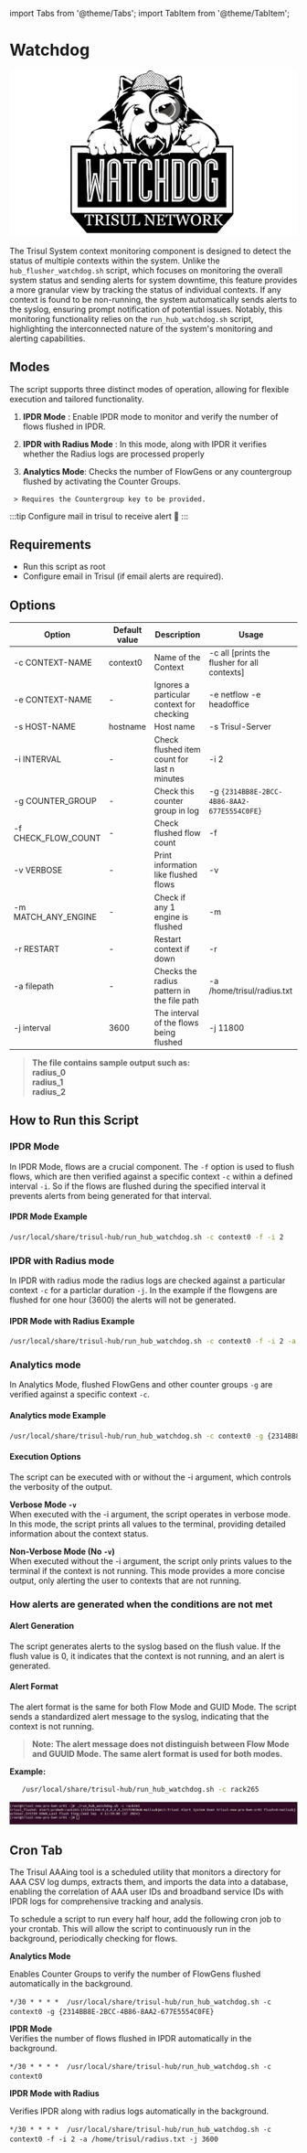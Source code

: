 import Tabs from '@theme/Tabs';
import TabItem from '@theme/TabItem';

# Watchdog

![IPDR-Watchdog](./images/watch_dog.png)

The Trisul System context monitoring component is designed to detect the status of multiple contexts within the system. Unlike the `hub_flusher_watchdog.sh` script, which focuses on monitoring the overall system status and sending alerts for system downtime, this feature provides a more granular view by tracking the status of individual contexts. If any context is found to be non-running, the system automatically sends alerts to the syslog, ensuring prompt notification of potential issues. Notably, this monitoring functionality relies on the `run_hub_watchdog.sh` script, highlighting the interconnected nature of the system's monitoring and alerting capabilities.

## Modes

The script supports three distinct modes of operation, allowing for flexible execution and tailored functionality.

   1) **IPDR Mode** : Enable IPDR mode to monitor and verify the number of flows flushed in IPDR.
   2) **IPDR with Radius Mode** : In this mode, along with IPDR it verifies whether the Radius logs are processed properly

   3) **Analytics Mode**: 
Checks the number of FlowGens or any countergroup flushed by activating the Counter Groups.

     > Requires the Countergroup key to be provided.

:::tip
Configure mail in trisul to receive alert
:bell:
:::


## Requirements
- Run this script as root
- Configure email in Trisul (if email alerts are required).

## Options

| Option             | Default value   | Description                           | Usage            |
| -------------------| ----------------| ------------------------------------- | -----------------|
| -c CONTEXT-NAME    | context0        | Name of the Context                         | -c all [prints the flusher for all contexts]   |
| -e CONTEXT-NAME    |     -           | Ignores a particular context for checking           | -e netflow -e headoffice                                    |
| -s HOST-NAME       | hostname        | Host name                             | -s Trisul-Server                                            |
| -i INTERVAL        |     -           | Check flushed item count for last n minutes | -i 2                                                  |
| -g COUNTER_GROUP   |     -           | Check this counter group in log       | -g `{2314BB8E-2BCC-4B86-8AA2-677E5554C0FE}`                 |
| -f CHECK_FLOW_COUNT|     -           | Check flushed flow count              | -f                                                          |
| -v VERBOSE         |     -           | Print information like flushed flows  | -v                                                          |
| -m MATCH_ANY_ENGINE|    -           | Check if any 1 engine is flushed      | -m                                                          |
| -r RESTART         |     -           | Restart context if down              | -r                                                          |
| -a filepath        |     -          | Checks the radius pattern in the file path | -a /home/trisul/radius.txt | 
| -j interval        |      3600        | The interval of the flows being flushed | -j 11800 |

>**The file contains sample output such as:  
radius_0  
radius_1  
radius_2**


## How to Run this Script

### IPDR Mode

In IPDR Mode, flows are a crucial component. The `-f` option is used to flush flows, which are then verified against a specific context `-c` within a defined interval `-i`. So if the flows are flushed during the specified interval it prevents alerts from being generated for that interval.

#### IPDR Mode Example

   ```bash
   /usr/local/share/trisul-hub/run_hub_watchdog.sh -c context0 -f -i 2

   ```
### IPDR with Radius mode

In IPDR with radius mode the radius logs are checked against a particular context `-c` for a particlar duration `-j`. In the example if the flowgens are flushed for one hour (3600) the alerts will not be generated.

#### IPDR Mode with Radius Example

   ```bash
   /usr/local/share/trisul-hub/run_hub_watchdog.sh -c context0 -f -i 2 -a /home/trisul/radius.txt -j 3600

   ```

### Analytics mode
In Analytics Mode, flushed FlowGens and other counter groups `-g` are verified against a specific context `-c`.

#### Analytics mode Example

   ```bash
   /usr/local/share/trisul-hub/run_hub_watchdog.sh -c context0 -g {2314BB8E-2BCC-4B86-8AA2-677E5554C0FE} -v
   ```

#### Execution Options
The script can be executed with or without the -i argument, which controls the verbosity of the output.  

**Verbose Mode `-v`**  
When executed with the -i argument, the script operates in verbose mode. In this mode, the script prints all values to the terminal, providing detailed information about the context status.  

**Non-Verbose Mode (No `-v`)**  
When executed without the -i argument, the script only prints values to the terminal if the context is not running. This mode provides a more concise output, only alerting the user to contexts that are not running.

### How alerts are generated when the conditions are not met

#### Alert Generation
The script generates alerts to the syslog based on the flush value. If the flush value is 0, it indicates that the context is not running, and an alert is generated.
#### Alert Format
The alert format is the same for both Flow Mode and GUID Mode. The script sends a standardized alert message to the syslog, indicating that the context is not running.
>**Note: The alert message does not distinguish between Flow Mode and GUUID Mode. The same alert format is used for both modes.**


**Example:**

```bash
   /usr/local/share/trisul-hub/run_hub_watchdog.sh -c rack265
```
![error_log](./images/log_message.png)

## Cron Tab

The Trisul AAAing tool is a scheduled utility that monitors a directory for AAA CSV log dumps, extracts them, and imports the data into a database, enabling the correlation of AAA user IDs and broadband service IDs with IPDR logs for comprehensive tracking and analysis.

To schedule a script to run every half hour, add the following cron job to your crontab. This will allow the script to continuously run in the background, periodically checking for flows.

**Analytics Mode**  

Enables Counter Groups to verify the number of FlowGens flushed automatically in the background.

`*/30 * * * *  /usr/local/share/trisul-hub/run_hub_watchdog.sh -c context0 -g {2314BB8E-2BCC-4B86-8AA2-677E5554C0FE}`

**IPDR Mode**   
Verifies the number of flows flushed in IPDR automatically in the background.

`*/30 * * * *  /usr/local/share/trisul-hub/run_hub_watchdog.sh -c context0`                     

**IPDR Mode with Radius**

Verifies IPDR along with radius logs automatically in the background.

`*/30 * * * *  /usr/local/share/trisul-hub/run_hub_watchdog.sh -c context0 -f -i 2 -a /home/trisul/radius.txt -j 3600`
